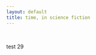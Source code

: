 ```yaml
---
layout: default
title: time, in science fiction
---
```

<br />
<div id="visualization"></div>

test 29
